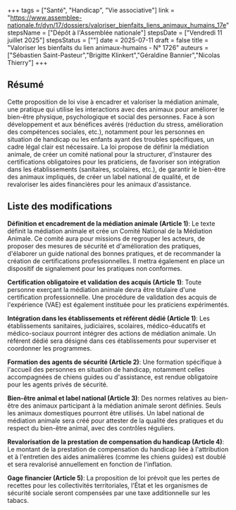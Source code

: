 +++
tags = ["Santé", "Handicap", "Vie associative"]
link = "https://www.assemblee-nationale.fr/dyn/17/dossiers/valoriser_bienfaits_liens_animaux_humains_17e"
stepsName = ["Dépôt à l'Assemblée nationale"]
stepsDate = ["Vendredi 11 juillet 2025"]
stepsStatus = [""]
date = 2025-07-11
draft = false
title = "Valoriser les bienfaits du lien animaux-humains - N° 1726"
auteurs = ["Sébastien Saint-Pasteur","Brigitte Klinkert","Géraldine Bannier","Nicolas Thierry"]
+++

## Résumé

Cette proposition de loi vise à encadrer et valoriser la médiation animale, une pratique qui utilise les interactions avec des animaux pour améliorer le bien-être physique, psychologique et social des personnes. Face à son développement et aux bénéfices avérés (réduction du stress, amélioration des compétences sociales, etc.), notamment pour les personnes en situation de handicap ou les enfants ayant des troubles spécifiques, un cadre légal clair est nécessaire. La loi propose de définir la médiation animale, de créer un comité national pour la structurer, d'instaurer des certifications obligatoires pour les praticiens, de favoriser son intégration dans les établissements (sanitaires, scolaires, etc.), de garantir le bien-être des animaux impliqués, de créer un label national de qualité, et de revaloriser les aides financières pour les animaux d'assistance.

## Liste des modifications

**Définition et encadrement de la médiation animale (Article 1)**: Le texte définit la médiation animale et crée un Comité National de la Médiation Animale. Ce comité aura pour missions de regrouper les acteurs, de proposer des mesures de sécurité et d'amélioration des pratiques, d'élaborer un guide national des bonnes pratiques, et de recommander la création de certifications professionnelles. Il mettra également en place un dispositif de signalement pour les pratiques non conformes.

**Certification obligatoire et validation des acquis (Article 1)**: Toute personne exerçant la médiation animale devra être titulaire d'une certification professionnelle. Une procédure de validation des acquis de l'expérience (VAE) est également instituée pour les praticiens expérimentés.

**Intégration dans les établissements et référent dédié (Article 1)**: Les établissements sanitaires, judiciaires, scolaires, médico-éducatifs et médico-sociaux pourront intégrer des actions de médiation animale. Un référent dédié sera désigné dans ces établissements pour superviser et coordonner les programmes.

**Formation des agents de sécurité (Article 2)**: Une formation spécifique à l'accueil des personnes en situation de handicap, notamment celles accompagnées de chiens guides ou d'assistance, est rendue obligatoire pour les agents privés de sécurité.

**Bien-être animal et label national (Article 3)**: Des normes relatives au bien-être des animaux participant à la médiation animale seront définies. Seuls les animaux domestiques pourront être utilisés. Un label national de médiation animale sera créé pour attester de la qualité des pratiques et du respect du bien-être animal, avec des contrôles réguliers.

**Revalorisation de la prestation de compensation du handicap (Article 4)**: Le montant de la prestation de compensation du handicap liée à l'attribution et à l'entretien des aides animalières (comme les chiens guides) est doublé et sera revalorisé annuellement en fonction de l'inflation.

**Gage financier (Article 5)**: La proposition de loi prévoit que les pertes de recettes pour les collectivités territoriales, l'État et les organismes de sécurité sociale seront compensées par une taxe additionnelle sur les tabacs.
